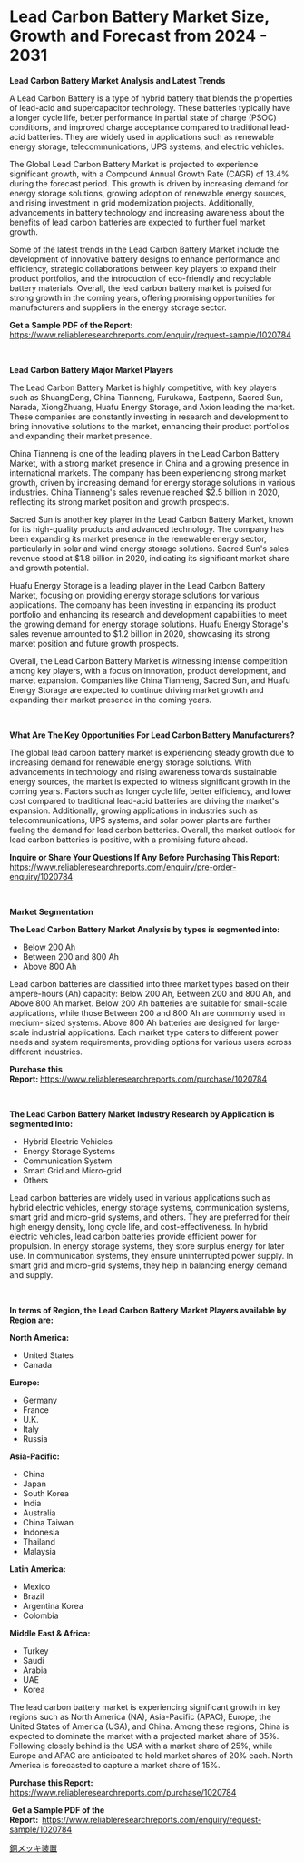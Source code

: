 <p><h1>Lead Carbon Battery Market Size, Growth and Forecast from 2024 - 2031</h1></p><p><strong>Lead Carbon Battery Market Analysis and Latest Trends</strong></p>
<p><p>A Lead Carbon Battery is a type of hybrid battery that blends the properties of lead-acid and supercapacitor technology. These batteries typically have a longer cycle life, better performance in partial state of charge (PSOC) conditions, and improved charge acceptance compared to traditional lead-acid batteries. They are widely used in applications such as renewable energy storage, telecommunications, UPS systems, and electric vehicles.</p><p>The Global Lead Carbon Battery Market is projected to experience significant growth, with a Compound Annual Growth Rate (CAGR) of 13.4% during the forecast period. This growth is driven by increasing demand for energy storage solutions, growing adoption of renewable energy sources, and rising investment in grid modernization projects. Additionally, advancements in battery technology and increasing awareness about the benefits of lead carbon batteries are expected to further fuel market growth.</p><p>Some of the latest trends in the Lead Carbon Battery Market include the development of innovative battery designs to enhance performance and efficiency, strategic collaborations between key players to expand their product portfolios, and the introduction of eco-friendly and recyclable battery materials. Overall, the lead carbon battery market is poised for strong growth in the coming years, offering promising opportunities for manufacturers and suppliers in the energy storage sector.</p></p>
<p><strong>Get a Sample PDF of the Report:&nbsp;</strong> <a href="https://www.reliableresearchreports.com/enquiry/request-sample/1020784">https://www.reliableresearchreports.com/enquiry/request-sample/1020784</a></p>
<p>&nbsp;</p>
<p><strong>Lead Carbon Battery Major Market Players</strong></p>
<p><p>The Lead Carbon Battery Market is highly competitive, with key players such as ShuangDeng, China Tianneng, Furukawa, Eastpenn, Sacred Sun, Narada, XiongZhuang, Huafu Energy Storage, and Axion leading the market. These companies are constantly investing in research and development to bring innovative solutions to the market, enhancing their product portfolios and expanding their market presence.</p><p>China Tianneng is one of the leading players in the Lead Carbon Battery Market, with a strong market presence in China and a growing presence in international markets. The company has been experiencing strong market growth, driven by increasing demand for energy storage solutions in various industries. China Tianneng's sales revenue reached $2.5 billion in 2020, reflecting its strong market position and growth prospects.</p><p>Sacred Sun is another key player in the Lead Carbon Battery Market, known for its high-quality products and advanced technology. The company has been expanding its market presence in the renewable energy sector, particularly in solar and wind energy storage solutions. Sacred Sun's sales revenue stood at $1.8 billion in 2020, indicating its significant market share and growth potential.</p><p>Huafu Energy Storage is a leading player in the Lead Carbon Battery Market, focusing on providing energy storage solutions for various applications. The company has been investing in expanding its product portfolio and enhancing its research and development capabilities to meet the growing demand for energy storage solutions. Huafu Energy Storage's sales revenue amounted to $1.2 billion in 2020, showcasing its strong market position and future growth prospects.</p><p>Overall, the Lead Carbon Battery Market is witnessing intense competition among key players, with a focus on innovation, product development, and market expansion. Companies like China Tianneng, Sacred Sun, and Huafu Energy Storage are expected to continue driving market growth and expanding their market presence in the coming years.</p></p>
<p>&nbsp;</p>
<p><strong>What Are The Key Opportunities For Lead Carbon Battery Manufacturers?</strong></p>
<p><p>The global lead carbon battery market is experiencing steady growth due to increasing demand for renewable energy storage solutions. With advancements in technology and rising awareness towards sustainable energy sources, the market is expected to witness significant growth in the coming years. Factors such as longer cycle life, better efficiency, and lower cost compared to traditional lead-acid batteries are driving the market's expansion. Additionally, growing applications in industries such as telecommunications, UPS systems, and solar power plants are further fueling the demand for lead carbon batteries. Overall, the market outlook for lead carbon batteries is positive, with a promising future ahead.</p></p>
<p><strong>Inquire or Share Your Questions If Any Before Purchasing This Report:</strong> <a href="https://www.reliableresearchreports.com/enquiry/pre-order-enquiry/1020784">https://www.reliableresearchreports.com/enquiry/pre-order-enquiry/1020784</a></p>
<p>&nbsp;</p>
<p><strong>Market Segmentation</strong></p>
<p><strong>The Lead Carbon Battery Market Analysis by types is segmented into:</strong></p>
<p><ul><li>Below 200 Ah</li><li>Between 200 and 800 Ah</li><li>Above 800 Ah</li></ul></p>
<p><p>Lead carbon batteries are classified into three market types based on their ampere-hours (Ah) capacity: Below 200 Ah, Between 200 and 800 Ah, and Above 800 Ah market. Below 200 Ah batteries are suitable for small-scale applications, while those Between 200 and 800 Ah are commonly used in medium- sized systems. Above 800 Ah batteries are designed for large-scale industrial applications. Each market type caters to different power needs and system requirements, providing options for various users across different industries.</p></p>
<p><strong>Purchase this Report:&nbsp;</strong><a href="https://www.reliableresearchreports.com/purchase/1020784">https://www.reliableresearchreports.com/purchase/1020784</a></p>
<p>&nbsp;</p>
<p><strong>The Lead Carbon Battery Market Industry Research by Application is segmented into:</strong></p>
<p><ul><li>Hybrid Electric Vehicles</li><li>Energy Storage Systems</li><li>Communication System</li><li>Smart Grid and Micro-grid</li><li>Others</li></ul></p>
<p><p>Lead carbon batteries are widely used in various applications such as hybrid electric vehicles, energy storage systems, communication systems, smart grid and micro-grid systems, and others. They are preferred for their high energy density, long cycle life, and cost-effectiveness. In hybrid electric vehicles, lead carbon batteries provide efficient power for propulsion. In energy storage systems, they store surplus energy for later use. In communication systems, they ensure uninterrupted power supply. In smart grid and micro-grid systems, they help in balancing energy demand and supply.</p></p>
<p>&nbsp;</p>
<p><strong>In terms of Region, the Lead Carbon Battery Market Players available by Region are:</strong></p>
<p>
    <p> <strong> North America: </strong>
        <ul>
            <li>United States</li>
            <li>Canada</li>
        </ul>
        </p> 
    <p> <strong> Europe: </strong>
        <ul>
            <li>Germany</li>
            <li>France</li>
            <li>U.K.</li>
            <li>Italy</li>
            <li>Russia</li>
        </ul>
        </p> 
    <p> <strong> Asia-Pacific: </strong>
        <ul>
            <li>China</li>
            <li>Japan</li>
            <li>South Korea</li>
            <li>India</li>
            <li>Australia</li>
            <li>China Taiwan</li>
            <li>Indonesia</li>
            <li>Thailand</li>
            <li>Malaysia</li>
        </ul>
        </p> 
    <p> <strong> Latin America: </strong>
        <ul>
            <li>Mexico</li>
            <li>Brazil</li>
            <li>Argentina Korea</li>
            <li>Colombia</li>
        </ul>
        </p> 
    <p> <strong> Middle East & Africa: </strong>
        <ul>
            <li>Turkey</li>
            <li>Saudi</li>
            <li>Arabia</li>
            <li>UAE</li>
            <li>Korea</li>
        </ul>
    </p>
    </p>
<p><p>The lead carbon battery market is experiencing significant growth in key regions such as North America (NA), Asia-Pacific (APAC), Europe, the United States of America (USA), and China. Among these regions, China is expected to dominate the market with a projected market share of 35%. Following closely behind is the USA with a market share of 25%, while Europe and APAC are anticipated to hold market shares of 20% each. North America is forecasted to capture a market share of 15%.</p></p>
<p><strong>Purchase this Report: </strong><a href="https://www.reliableresearchreports.com/purchase/1020784">https://www.reliableresearchreports.com/purchase/1020784</a></p>
<p>&nbsp;<strong>Get a Sample PDF of the Report:&nbsp;&nbsp;</strong><a href="https://www.reliableresearchreports.com/enquiry/request-sample/1020784">https://www.reliableresearchreports.com/enquiry/request-sample/1020784</a></p>
<p><strong></strong></p>
<p><p><a href="https://github.com/oafhukehf4709715/Market-Research-Report-List-1/blob/main/675065516385.md">銅メッキ装置</a></p></p>